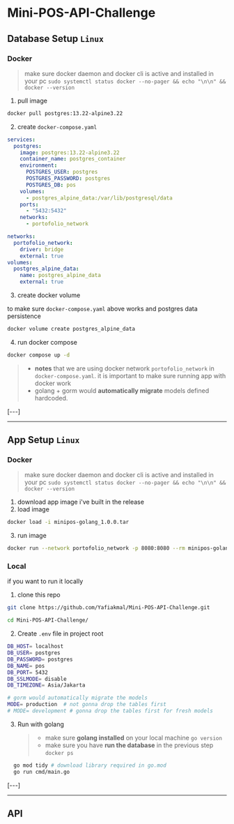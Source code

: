 # Mini-POS-API-Challenge

## Database Setup `Linux`

### Docker

> make sure docker daemon and docker cli is active and installed in your pc `sudo systemctl status docker --no-pager && echo "\n\n" && docker --version`

1. pull image

```bash
docker pull postgres:13.22-alpine3.22
```

2. create `docker-compose.yaml`

```yaml
services:
  postgres:
    image: postgres:13.22-alpine3.22
    container_name: postgres_container
    environment:
      POSTGRES_USER: postgres
      POSTGRES_PASSWORD: postgres
      POSTGRES_DB: pos
    volumes:
      - postgres_alpine_data:/var/lib/postgresql/data
    ports:
      - "5432:5432"
    networks:
      - portofolio_network

networks:
  portofolio_network:
    driver: bridge
    external: true
volumes:
  postgres_alpine_data:
    name: postgres_alpine_data
    external: true
```

3. create docker volume

to make sure `docker-compose.yaml` above works and postgres data persistence

```bash
docker volume create postgres_alpine_data
```

4. run docker compose

```bash
docker compose up -d
```

> - **notes** that we are using docker network `portofolio_network` in `docker-compose.yaml`. it is important to make sure running app with docker work
> - golang + gorm would **automatically migrate** models defined hardcoded.

\[---\]

---

## App Setup `Linux`

### Docker

> make sure docker daemon and docker cli is active and installed in your pc `sudo systemctl status docker --no-pager && echo "\n\n" && docker --version`

1. download app image i've built in the release
2. load image

```bash
docker load -i minipos-golang_1.0.0.tar
```

3. run image

```bash
docker run --network portofolio_network -p 8080:8080 --rm minipos-golang:1.0.0
```

### Local

if you want to run it locally

1. clone this repo

```bash
git clone https://github.com/Yafiakmal/Mini-POS-API-Challenge.git

cd Mini-POS-API-Challenge/
```

2. Create `.env` file in project root

```bash
DB_HOST= localhost
DB_USER= postgres
DB_PASSWORD= postgres
DB_NAME= pos
DB_PORT= 5432
DB_SSLMODE= disable
DB_TIMEZONE= Asia/Jakarta

# gorm would automatically migrate the models
MODE= production  # not gonna drop the tables first
# MODE= development # gonna drop the tables first for fresh models
```

3. Run with golang

   > - make sure **golang installed** on your local machine `go version`
   > - make sure you have **run the database** in the previous step `docker ps`

```bash
  go mod tidy # download library required in go.mod
  go run cmd/main.go
```

\[---\]

---

## API

